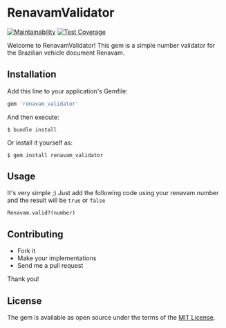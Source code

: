 # RenavamValidator
[![Maintainability](https://api.codeclimate.com/v1/badges/0d0715cd821a59d882d7/maintainability)](https://codeclimate.com/github/davidsilveira/renavam_validator/maintainability)
[![Test Coverage](https://api.codeclimate.com/v1/badges/0d0715cd821a59d882d7/test_coverage)](https://codeclimate.com/github/davidsilveira/renavam_validator/test_coverage)

Welcome to RenavamValidator!
This gem is a simple number validator for the Brazilian vehicle document Renavam.

## Installation

Add this line to your application's Gemfile:

```ruby
gem 'renavam_validator'
```

And then execute:

    $ bundle install

Or install it yourself as:

    $ gem install renavam_validator

## Usage
It's very simple ;)
Just add the following code using your renavam number and the result will be `true` or `false`

```
Renavam.valid?(number)
```

## Contributing
- Fork it
- Make your implementations
- Send me a pull request

Thank you!

## License

The gem is available as open source under the terms of the [MIT License](https://opensource.org/licenses/MIT).
